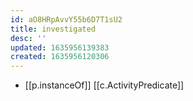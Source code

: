 ```yaml
---
id: aO8HRpAvvY55b6D7T1sU2
title: investigated
desc: ''
updated: 1635956139383
created: 1635956120306
---
```



- [[p.instanceOf]] [[c.ActivityPredicate]]
